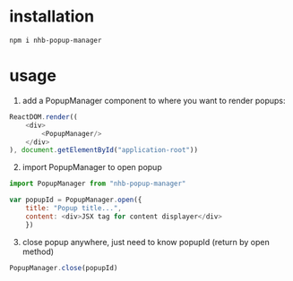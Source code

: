 # installation
``` shell
npm i nhb-popup-manager
```

# usage
1. add a PopupManager component to where you want to render popups: <br/>
``` javascript
ReactDOM.render((
    <div>
        <PopupManager/>
    </div>
), document.getElementById("application-root"))
```

2. import PopupManager to open popup <br/>
``` javascript
import PopupManager from "nhb-popup-manager"

var popupId = PopupManager.open({
    title: "Popup title...",
    content: <div>JSX tag for content displayer</div>
    })
```
3. close popup anywhere, just need to know popupId (return by open method)<br/>
``` javascript
PopupManager.close(popupId)
```
